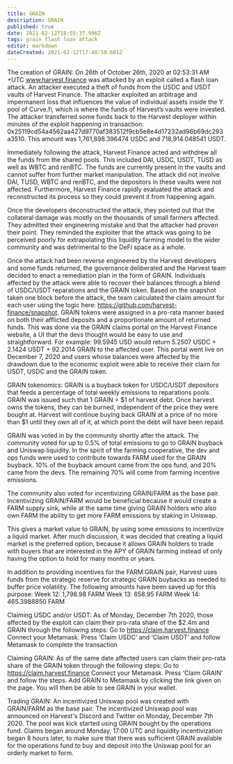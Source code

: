 ```yaml
---
title: GRAIN
description: GRAIN
published: true
date: 2021-02-12T18:55:37.996Z
tags: grain flash loan attack
editor: markdown
dateCreated: 2021-02-12T17:48:58.601Z
---
```


The creation of GRAIN:
On 26th of October 26th, 2020 at 02:53:31 AM +UTC www.harvest.finance was attacked by an exploit called a flash loan attack. An attacker executed a theft of funds from the USDC and USDT vaults of Harvest Finance. The attacker exploited an arbitrage and impermanent loss that influences the value of individual assets inside the Y pool of Curve.fi, which is where the funds of Harvest’s vaults were invested. The attacker transferred some funds back to the Harvest deployer within minutes of the exploit happening in transaction: 0x25119cd54a4562aa427d9770af383512f9cb5e8e4d17232ad96b69dc293a3510. This amount was 1,761,898.396474 USDC and 718,914.048541 USDT.

Immediately following the attack, Harvest Finance acted and withdrew all the funds from the shared pools. This included DAI, USDC, USDT, TUSD as well as WBTC and renBTC. The funds are currently present in the vaults and cannot suffer from further market manipulation. The attack did not involve DAI, TUSD, WBTC and renBTC, and the depositors in these vaults were not affected. Furthermore, Harvest Finance rapidly evaluated the attack and reconstructed its process so they could prevent it from happening again. 

Once the developers deconstructed the attack, they pointed out that the collateral damage was mostly on the thousands of small farmers affected. They admitted their engineering mistake and that the attacker had proven their point. They reminded the exploiter that the attack was going to be perceived poorly for extrapolating this liquidity farming model to the wider community and was detrimental to the DeFi space as a whole. 

Once the attack had been reverse engineered by the Harvest developers and some funds returned, the governance deliberated and the Harvest team decided to enact a remediation plan in the form of GRAIN. Individuals affected by the attack were able to recover their balances through a blend of USDC/USDT reparations and the GRAIN token. Based on the snapshot taken one block before the attack, the team calculated the claim amount for each user using the logic here: https://github.com/harvest-finance/snapshot. GRAIN tokens were assigned in a pro-rata manner based on both their afflicted deposits and a proportionate amount of returned funds. This was done via the GRAIN claims portal on the Harvest Finance website, a UI that the devs thought would be easy to use and straightforward. For example: 99.5945 USD would return 5.2507 USDC + 2.1424 USDT + 92.2014 GRAIN to the affected user. This portal went live on December 7, 2020 and users whose balances were affected by the drawdown due to the economic exploit were able to receive their claim for USDT, USDC and the GRAIN token.

GRAIN tokenomics:
GRAIN is a buyback token for USDC/USDT depositors that feeds a percentage of total weekly emissions to reparations pools. GRAIN was issued such that 1 GRAIN = $1 of harvest debt. Once harvest owns the tokens, they can be burned, independent of the price they were bought at. Harvest will continue buying back GRAIN at a price of no more than $1 until they own all of it, at which point the debt will have been repaid.

GRAIN was voted in by the community shortly after the attack. The community voted for up to 0.5% of total emissions to go to GRAIN buyback and Uniswap liquidity. In the spirit of the farming cooperative, the dev and ops funds were used to contribute towards FARM used for the GRAIN buyback. 10% of the buyback amount came from the ops fund, and 20% came from the devs. The remaining 70% will come from farming incentive emissions.

The community also voted for incentivizing GRAIN/FARM as the base pair. Incentivizing GRAIN/FARM would be beneficial because it would create a FARM supply sink, while at the same time giving GRAIN holders who also own FARM the ability to get more FARM emissions by staking in Uniswap.

This gives a market value to GRAIN, by using some emissions to incentivize a liquid market. After much discussion, it was decided that creating a liquid market is the preferred option, because it allows GRAIN holders to trade with buyers that are interested in the APY of GRAIN farming instead of only having the option to hold for many months or years.

In addition to providing incentives for the FARM:GRAIN pair, Harvest uses funds from the strategic reserve for strategic GRAIN buybacks as needed to buffer price volatility. The following amounts have been saved up for this purpose:
Week 12: 1,798.98 FARM
Week 13: 658.95 FARM
Week 14: 465.3988850 FARM

Claiming USDC and/or USDT:
As of Monday, December 7th 2020, those affected by the exploit can claim their pro-rata share of the $2.4m and GRAIN through the following steps:
Go to https://claim.harvest.finance
Connect your Metamask.
Press ‘Claim USDC’ and ‘Claim USDT’ and follow Metamask to complete the transaction

Claiming GRAIN:
As of the same date affected users can claim their pro-rata share of the GRAIN token through the following steps:
Go to https://claim.harvest.finance
Connect your Metamask.
Press ‘Claim GRAIN’ and follow the steps.
Add GRAIN to Metamask by clicking the link given on the page. You will then be able to see GRAIN in your wallet.

Trading GRAIN:
An incentivized Uniswap pool was created with GRAIN/FARM as the base pair. The incentivized Uniswap pool was announced on Harvest's Discord and Twitter on Monday, December 7th 2020. The pool was kick started using GRAIN bought by the operations fund. Claims began around Monday, 17:00 UTC and liquidity incentivization began 8 hours later, to make sure that there was sufficient GRAIN available for the operations fund to buy and deposit into the Uniswap pool for an orderly market to form.









